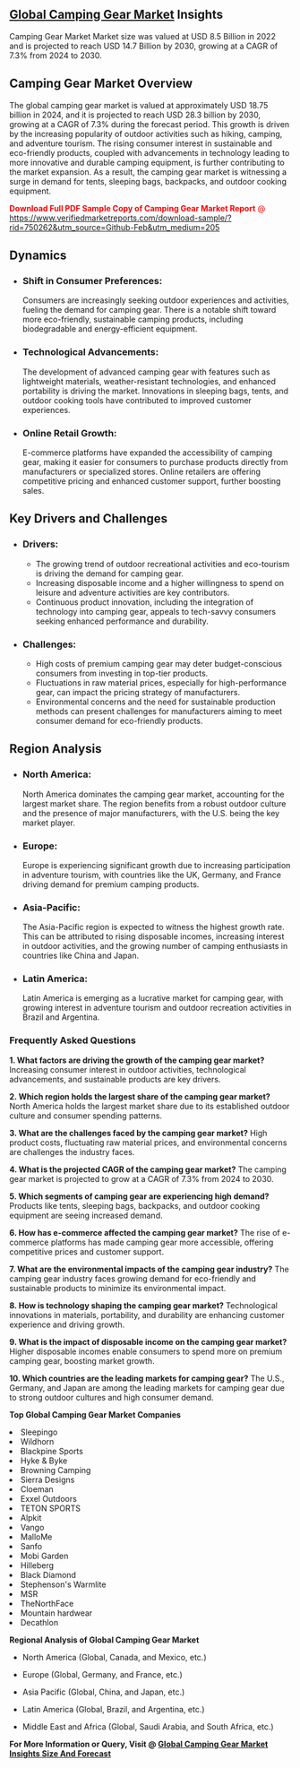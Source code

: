 <h2><a href="https://www.verifiedmarketreports.com/download-sample/?rid=750262&amp;utm_source=Github&amp;utm_medium=205" target="_blank">Global Camping Gear Market</a> Insights</h2><p>Camping Gear Market Market size was valued at USD 8.5 Billion in 2022 and is projected to reach USD 14.7 Billion by 2030, growing at a CAGR of 7.3% from 2024 to 2030.</p><p> <h2>Camping Gear Market Overview</h2> <p>The global camping gear market is valued at approximately USD 18.75 billion in 2024, and it is projected to reach USD 28.3 billion by 2030, growing at a CAGR of 7.3% during the forecast period. This growth is driven by the increasing popularity of outdoor activities such as hiking, camping, and adventure tourism. The rising consumer interest in sustainable and eco-friendly products, coupled with advancements in technology leading to more innovative and durable camping equipment, is further contributing to the market expansion. As a result, the camping gear market is witnessing a surge in demand for tents, sleeping bags, backpacks, and outdoor cooking equipment.</p> <p><p><span class=""><span style="color: #ff0000;"><strong>Download Full PDF Sample Copy of Camping Gear Market Report</strong> @ </span><a href="https://www.verifiedmarketreports.com/download-sample/?rid=750262&amp;utm_source=Github-Feb&amp;utm_medium=205" target="_blank">https://www.verifiedmarketreports.com/download-sample/?rid=750262&amp;utm_source=Github-Feb&amp;utm_medium=205</a></span></p></p> <h2>Dynamics</h2> <ul> <li><h3>Shift in Consumer Preferences:</h3> Consumers are increasingly seeking outdoor experiences and activities, fueling the demand for camping gear. There is a notable shift toward more eco-friendly, sustainable camping products, including biodegradable and energy-efficient equipment.</li> <li><h3>Technological Advancements:</h3> The development of advanced camping gear with features such as lightweight materials, weather-resistant technologies, and enhanced portability is driving the market. Innovations in sleeping bags, tents, and outdoor cooking tools have contributed to improved customer experiences.</li> <li><h3>Online Retail Growth:</h3> E-commerce platforms have expanded the accessibility of camping gear, making it easier for consumers to purchase products directly from manufacturers or specialized stores. Online retailers are offering competitive pricing and enhanced customer support, further boosting sales.</li> </ul> <h2>Key Drivers and Challenges</h2> <ul> <li><h3>Drivers:</h3> <ul> <li>The growing trend of outdoor recreational activities and eco-tourism is driving the demand for camping gear.</li> <li>Increasing disposable income and a higher willingness to spend on leisure and adventure activities are key contributors.</li> <li>Continuous product innovation, including the integration of technology into camping gear, appeals to tech-savvy consumers seeking enhanced performance and durability.</li> </ul> </li> <li><h3>Challenges:</h3> <ul> <li>High costs of premium camping gear may deter budget-conscious consumers from investing in top-tier products.</li> <li>Fluctuations in raw material prices, especially for high-performance gear, can impact the pricing strategy of manufacturers.</li> <li>Environmental concerns and the need for sustainable production methods can present challenges for manufacturers aiming to meet consumer demand for eco-friendly products.</li> </ul> </li> </ul> <h2>Region Analysis</h2> <ul> <li><h3>North America:</h3> North America dominates the camping gear market, accounting for the largest market share. The region benefits from a robust outdoor culture and the presence of major manufacturers, with the U.S. being the key market player.</li> <li><h3>Europe:</h3> Europe is experiencing significant growth due to increasing participation in adventure tourism, with countries like the UK, Germany, and France driving demand for premium camping products.</li> <li><h3>Asia-Pacific:</h3> The Asia-Pacific region is expected to witness the highest growth rate. This can be attributed to rising disposable incomes, increasing interest in outdoor activities, and the growing number of camping enthusiasts in countries like China and Japan.</li> <li><h3>Latin America:</h3> Latin America is emerging as a lucrative market for camping gear, with growing interest in adventure tourism and outdoor recreation activities in Brazil and Argentina.</li> </ul> <h3>Frequently Asked Questions</h3> <p><strong>1. What factors are driving the growth of the camping gear market?</strong> Increasing consumer interest in outdoor activities, technological advancements, and sustainable products are key drivers.</p> <p><strong>2. Which region holds the largest share of the camping gear market?</strong> North America holds the largest market share due to its established outdoor culture and consumer spending patterns.</p> <p><strong>3. What are the challenges faced by the camping gear market?</strong> High product costs, fluctuating raw material prices, and environmental concerns are challenges the industry faces.</p> <p><strong>4. What is the projected CAGR of the camping gear market?</strong> The camping gear market is projected to grow at a CAGR of 7.3% from 2024 to 2030.</p> <p><strong>5. Which segments of camping gear are experiencing high demand?</strong> Products like tents, sleeping bags, backpacks, and outdoor cooking equipment are seeing increased demand.</p> <p><strong>6. How has e-commerce affected the camping gear market?</strong> The rise of e-commerce platforms has made camping gear more accessible, offering competitive prices and customer support.</p> <p><strong>7. What are the environmental impacts of the camping gear industry?</strong> The camping gear industry faces growing demand for eco-friendly and sustainable products to minimize its environmental impact.</p> <p><strong>8. How is technology shaping the camping gear market?</strong> Technological innovations in materials, portability, and durability are enhancing customer experience and driving growth.</p> <p><strong>9. What is the impact of disposable income on the camping gear market?</strong> Higher disposable incomes enable consumers to spend more on premium camping gear, boosting market growth.</p> <p><strong>10. Which countries are the leading markets for camping gear?</strong> The U.S., Germany, and Japan are among the leading markets for camping gear due to strong outdoor cultures and high consumer demand.</p> </p><p><strong>Top Global Camping Gear Market Companies</strong></p><div data-test-id=""><p><li>Sleepingo</li><li> Wildhorn</li><li> Blackpine Sports</li><li> Hyke & Byke</li><li> Browning Camping</li><li> Sierra Designs</li><li> Cloeman</li><li> Exxel Outdoors</li><li> TETON SPORTS</li><li> Alpkit</li><li> Vango</li><li> MalloMe</li><li> Sanfo</li><li> Mobi Garden</li><li> Hilleberg</li><li> Black Diamond</li><li> Stephenson's Warmlite</li><li> MSR</li><li> TheNorthFace</li><li> Mountain hardwear</li><li> Decathlon</li></p><div><strong>Regional Analysis of&nbsp;Global Camping Gear Market</strong></div><ul><li dir="ltr"><p dir="ltr">North America&nbsp;(Global, Canada, and Mexico, etc.)</p></li><li dir="ltr"><p dir="ltr">Europe (Global, Germany, and France, etc.)</p></li><li dir="ltr"><p dir="ltr">Asia Pacific&nbsp;(Global, China, and Japan, etc.)</p></li><li dir="ltr"><p dir="ltr">Latin America&nbsp;(Global, Brazil, and Argentina, etc.)</p></li><li dir="ltr">Middle East and Africa&nbsp;(Global, Saudi Arabia, and South Africa, etc.)</li></ul><p><strong>For More Information or Query, Visit @&nbsp;</strong><strong><a href="https://www.verifiedmarketreports.com/product/camping-gear-market/?utm_source=Github&amp;utm_medium=205" target="_blank">Global Camping Gear Market Insights Size And Forecast</a></strong></p></div>
